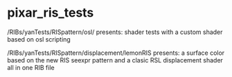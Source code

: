 # pixar_ris_tests

/RIBs/yanTests/RISpattern/osl/ presents: shader tests with a custom shader based on osl scripting

/RIBs/yanTests/RISpattern/displacement/lemonRIS presents: a surface color based on the new RIS seexpr pattern and a clasic RSL displacement shader all in one RIB file 
